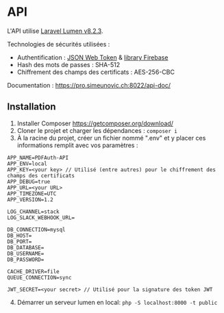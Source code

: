 # API

L'API utilise [Laravel Lumen v8.2.3](https://lumen.laravel.com/docs/8.x).

Technologies de sécurités utilisées :

- Authentification : [JSON Web Token](https://jwt.io) & [library Firebase](https://firebase.google.com/docs/auth/admin/create-custom-tokens)
- Hash des mots de passes : SHA-512
- Chiffrement des champs des certificats : AES-256-CBC

Documentation : https://pro.simeunovic.ch:8022/api-doc/

## Installation

1. Installer Composer https://getcomposer.org/download/
2. Cloner le projet et charger les dépendances :
`composer i`
3. À la racine du projet, créer un fichier nommé ".env" et y placer ces informations remplit avec vos paramètres :

```
APP_NAME=PDFAuth-API
APP_ENV=local
APP_KEY=<your key> // Utilisé (entre autres) pour le chiffrement des champs des certificats
APP_DEBUG=true
APP_URL=<your URL>
APP_TIMEZONE=UTC
APP_VERSION=1.2

LOG_CHANNEL=stack
LOG_SLACK_WEBHOOK_URL=

DB_CONNECTION=mysql
DB_HOST=
DB_PORT=
DB_DATABASE=
DB_USERNAME=
DB_PASSWORD=

CACHE_DRIVER=file
QUEUE_CONNECTION=sync

JWT_SECRET=<your secret> // Utilisé pour la signature des token JWT
```
4. Démarrer un serveur lumen en local: `php -S localhost:8000 -t public`
